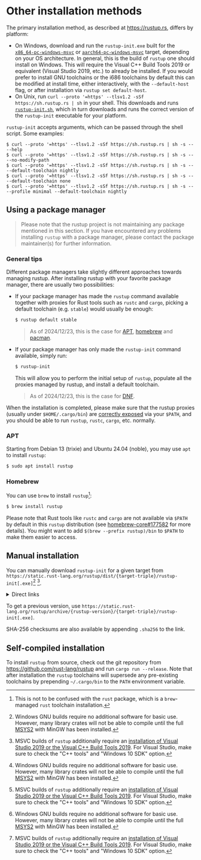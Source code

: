 # Other installation methods

The primary installation method, as described at <https://rustup.rs>, differs
by platform:

* On Windows, download and run the `rustup-init.exe` built for the
  [`x86_64-pc-windows-msvc`] or [`aarch64-pc-windows-msvc`] target,
  depending on your OS architecture. In general, this is the build of
  `rustup` one should install on Windows. This will require the Visual C++
  Build Tools 2019 or equivalent (Visual Studio 2019, etc.) to already be
  installed. If you would prefer to install GNU toolchains or the i686
  toolchains by default this can be modified at install time, either
  interactively, with the `--default-host` flag, or after installation
  via `rustup set default-host`.
* On Unix, run `curl --proto '=https' --tlsv1.2 -sSf https://sh.rustup.rs | sh` in your shell. This
  downloads and runs [`rustup-init.sh`], which in turn downloads and runs the
  correct version of the `rustup-init` executable for your platform.

[`x86_64-pc-windows-msvc`]: https://static.rust-lang.org/rustup/dist/x86_64-pc-windows-msvc/rustup-init.exe
[`aarch64-pc-windows-msvc`]: https://static.rust-lang.org/rustup/dist/aarch64-pc-windows-msvc/rustup-init.exe
[`rustup-init.sh`]: https://static.rust-lang.org/rustup/rustup-init.sh

`rustup-init` accepts arguments, which can be passed through the shell script.
Some examples:

```console
$ curl --proto '=https' --tlsv1.2 -sSf https://sh.rustup.rs | sh -s -- --help
$ curl --proto '=https' --tlsv1.2 -sSf https://sh.rustup.rs | sh -s -- --no-modify-path
$ curl --proto '=https' --tlsv1.2 -sSf https://sh.rustup.rs | sh -s -- --default-toolchain nightly
$ curl --proto '=https' --tlsv1.2 -sSf https://sh.rustup.rs | sh -s -- --default-toolchain none
$ curl --proto '=https' --tlsv1.2 -sSf https://sh.rustup.rs | sh -s -- --profile minimal --default-toolchain nightly
```


## Using a package manager

> Please note that the rustup project is not maintaining any package mentioned in this section.
> If you have encountered any problems installing `rustup` with a package manager,
> please contact the package maintainer(s) for further information.

### General tips

Different package managers take slightly different approaches towards managing rustup.
After installing rustup with your favorite package manager, there are usually two possibilities:

- If your package manager has made the `rustup` command available
  together with proxies for Rust tools such as `rustc` and `cargo`,
  picking a default toolchain (e.g. `stable`) would usually be enough:

  ```sh
  $ rustup default stable
  ```

  > As of 2024/12/23, this is the case for
  > [APT](https://packages.debian.org/search?searchon=names&keywords=rustup),
  > [homebrew](https://formulae.brew.sh/formula/rustup)
  > and [pacman](https://wiki.archlinux.org/title/Rust#Arch_Linux_package).

- If your package manager has only made the `rustup-init` command available, simply run:

  ```sh
  $ rustup-init
  ```

  This will allow you to perform the initial setup of `rustup`, populate all the proxies
  managed by rustup, and install a default toolchain.

  > As of 2024/12/23, this is the case for
  > [DNF](https://developer.fedoraproject.org/tech/languages/rust/further-reading.html).

When the installation is completed, please make sure that the rustup proxies
(usually under `$HOME/.cargo/bin`) are [correctly exposed] via your `$PATH`,
and you should be able to run `rustup`, `rustc`, `cargo`, etc. normally.

[correctly exposed]: ./already-installed-rust.html#ensure-the-correct-path-configuration

### APT

Starting from Debian 13 (trixie) and Ubuntu 24.04 (noble),
you may use `apt` to install `rustup`:

```sh
$ sudo apt install rustup
```

### Homebrew

You can use `brew` to install `rustup`[^not-rust]:

```sh
$ brew install rustup
```

Please note that Rust tools like `rustc` and `cargo` are not available via `$PATH` by default
in this `rustup` distribution
(see [homebrew-core#177582](https://github.com/Homebrew/homebrew-core/pull/177582) for more details).
You might want to add `$(brew --prefix rustup)/bin` to `$PATH` to make them easier to access.

[^not-rust]: This is not to be confused with the `rust` package,
which is a `brew`-managed `rust` toolchain installation.

## Manual installation

You can manually download `rustup-init` for a given target from
`https://static.rust-lang.org/rustup/dist/{target-triple}/rustup-init[.exe]`[^msys2] [^msvc].

<details>
<summary>Direct links</summary>

- [aarch64-apple-darwin](https://static.rust-lang.org/rustup/dist/aarch64-apple-darwin/rustup-init)
  - [sha256 file](https://static.rust-lang.org/rustup/dist/aarch64-apple-darwin/rustup-init.sha256)
- [aarch64-linux-android](https://static.rust-lang.org/rustup/dist/aarch64-linux-android/rustup-init)
  - [sha256 file](https://static.rust-lang.org/rustup/dist/aarch64-linux-android/rustup-init.sha256)
- [aarch64-pc-windows-msvc](https://static.rust-lang.org/rustup/dist/aarch64-pc-windows-msvc/rustup-init.exe)
  - [sha256 file](https://static.rust-lang.org/rustup/dist/aarch64-pc-windows-msvc/rustup-init.exe.sha256)
- [aarch64-unknown-linux-gnu](https://static.rust-lang.org/rustup/dist/aarch64-unknown-linux-gnu/rustup-init)
  - [sha256 file](https://static.rust-lang.org/rustup/dist/aarch64-unknown-linux-gnu/rustup-init.sha256)
- [aarch64-unknown-linux-musl](https://static.rust-lang.org/rustup/dist/aarch64-unknown-linux-musl/rustup-init)
  - [sha256 file](https://static.rust-lang.org/rustup/dist/aarch64-unknown-linux-musl/rustup-init.sha256)
- [arm-linux-androideabi](https://static.rust-lang.org/rustup/dist/arm-linux-androideabi/rustup-init)
  - [sha256 file](https://static.rust-lang.org/rustup/dist/arm-linux-androideabi/rustup-init.sha256)
- [arm-unknown-linux-gnueabi](https://static.rust-lang.org/rustup/dist/arm-unknown-linux-gnueabi/rustup-init)
  - [sha256 file](https://static.rust-lang.org/rustup/dist/arm-unknown-linux-gnueabi/rustup-init.sha256)
- [arm-unknown-linux-gnueabihf](https://static.rust-lang.org/rustup/dist/arm-unknown-linux-gnueabihf/rustup-init)
  - [sha256 file](https://static.rust-lang.org/rustup/dist/arm-unknown-linux-gnueabihf/rustup-init.sha256)
- [armv7-linux-androideabi](https://static.rust-lang.org/rustup/dist/armv7-linux-androideabi/rustup-init)
  - [sha256 file](https://static.rust-lang.org/rustup/dist/armv7-linux-androideabi/rustup-init.sha256)
- [armv7-unknown-linux-gnueabihf](https://static.rust-lang.org/rustup/dist/armv7-unknown-linux-gnueabihf/rustup-init)
  - [sha256 file](https://static.rust-lang.org/rustup/dist/armv7-unknown-linux-gnueabihf/rustup-init.sha256)
- [i686-apple-darwin](https://static.rust-lang.org/rustup/dist/i686-apple-darwin/rustup-init)
  - [sha256 file](https://static.rust-lang.org/rustup/dist/i686-apple-darwin/rustup-init.sha256)
- [i686-linux-android](https://static.rust-lang.org/rustup/dist/i686-linux-android/rustup-init)
  - [sha256 file](https://static.rust-lang.org/rustup/dist/i686-linux-android/rustup-init.sha256)
- [i686-pc-windows-gnu](https://static.rust-lang.org/rustup/dist/i686-pc-windows-gnu/rustup-init.exe)[^msys2]
  - [sha256 file](https://static.rust-lang.org/rustup/dist/i686-pc-windows-gnu/rustup-init.exe.sha256)
- [i686-pc-windows-msvc](https://static.rust-lang.org/rustup/dist/i686-pc-windows-msvc/rustup-init.exe)[^msvc]
  - [sha256 file](https://static.rust-lang.org/rustup/dist/i686-pc-windows-msvc/rustup-init.exe.sha256)
- [i686-unknown-linux-gnu](https://static.rust-lang.org/rustup/dist/i686-unknown-linux-gnu/rustup-init)
  - [sha256 file](https://static.rust-lang.org/rustup/dist/i686-unknown-linux-gnu/rustup-init.sha256)
- [loongarch64-unknown-linux-gnu](https://static.rust-lang.org/rustup/dist/loongarch64-unknown-linux-gnu/rustup-init)
  - [sha256 file](https://static.rust-lang.org/rustup/dist/loongarch64-unknown-linux-gnu/rustup-init.sha256)
- [loongarch64-unknown-linux-musl](https://static.rust-lang.org/rustup/dist/loongarch64-unknown-linux-musl/rustup-init)
  - [sha256 file](https://static.rust-lang.org/rustup/dist/loongarch64-unknown-linux-musl/rustup-init.sha256)
- [mips-unknown-linux-gnu](https://static.rust-lang.org/rustup/dist/mips-unknown-linux-gnu/rustup-init)
  - [sha256 file](https://static.rust-lang.org/rustup/dist/mips-unknown-linux-gnu/rustup-init.sha256)
- [mips64-unknown-linux-gnuabi64](https://static.rust-lang.org/rustup/dist/mips64-unknown-linux-gnuabi64/rustup-init)
  - [sha256 file](https://static.rust-lang.org/rustup/dist/mips64-unknown-linux-gnuabi64/rustup-init.sha256)
- [mips64el-unknown-linux-gnuabi64](https://static.rust-lang.org/rustup/dist/mips64el-unknown-linux-gnuabi64/rustup-init)
  - [sha256 file](https://static.rust-lang.org/rustup/dist/mips64el-unknown-linux-gnuabi64/rustup-init.sha256)
- [mipsel-unknown-linux-gnu](https://static.rust-lang.org/rustup/dist/mipsel-unknown-linux-gnu/rustup-init)
  - [sha256 file](https://static.rust-lang.org/rustup/dist/mipsel-unknown-linux-gnu/rustup-init.sha256)
- [powerpc-unknown-linux-gnu](https://static.rust-lang.org/rustup/dist/powerpc-unknown-linux-gnu/rustup-init)
  - [sha256 file](https://static.rust-lang.org/rustup/dist/powerpc-unknown-linux-gnu/rustup-init.sha256)
- [powerpc64-unknown-linux-gnu](https://static.rust-lang.org/rustup/dist/powerpc64-unknown-linux-gnu/rustup-init)
  - [sha256 file](https://static.rust-lang.org/rustup/dist/powerpc64-unknown-linux-gnu/rustup-init.sha256)
- [powerpc64le-unknown-linux-gnu](https://static.rust-lang.org/rustup/dist/powerpc64le-unknown-linux-gnu/rustup-init)
  - [sha256 file](https://static.rust-lang.org/rustup/dist/powerpc64le-unknown-linux-gnu/rustup-init.sha256)
- [powerpc64le-unknown-linux-musl](https://static.rust-lang.org/rustup/dist/powerpc64le-unknown-linux-musl/rustup-init)
  - [sha256 file](https://static.rust-lang.org/rustup/dist/powerpc64le-unknown-linux-musl/rustup-init.sha256)
- [s390x-unknown-linux-gnu](https://static.rust-lang.org/rustup/dist/s390x-unknown-linux-gnu/rustup-init)
  - [sha256 file](https://static.rust-lang.org/rustup/dist/s390x-unknown-linux-gnu/rustup-init.sha256)
- [x86_64-apple-darwin](https://static.rust-lang.org/rustup/dist/x86_64-apple-darwin/rustup-init)
  - [sha256 file](https://static.rust-lang.org/rustup/dist/x86_64-apple-darwin/rustup-init.sha256)
- [x86_64-linux-android](https://static.rust-lang.org/rustup/dist/x86_64-linux-android/rustup-init)
  - [sha256 file](https://static.rust-lang.org/rustup/dist/x86_64-linux-android/rustup-init.sha256)
- [x86_64-pc-windows-gnu](https://static.rust-lang.org/rustup/dist/x86_64-pc-windows-gnu/rustup-init.exe)[^msys2]
  - [sha256 file](https://static.rust-lang.org/rustup/dist/x86_64-pc-windows-gnu/rustup-init.exe.sha256)
- [x86_64-pc-windows-msvc](https://static.rust-lang.org/rustup/dist/x86_64-pc-windows-msvc/rustup-init.exe)[^msvc]
  - [sha256 file](https://static.rust-lang.org/rustup/dist/x86_64-pc-windows-msvc/rustup-init.exe.sha256)
- [x86_64-unknown-freebsd](https://static.rust-lang.org/rustup/dist/x86_64-unknown-freebsd/rustup-init)
  - [sha256 file](https://static.rust-lang.org/rustup/dist/x86_64-unknown-freebsd/rustup-init.sha256)
- [x86_64-unknown-illumos](https://static.rust-lang.org/rustup/dist/x86_64-unknown-illumos/rustup-init)
  - [sha256 file](https://static.rust-lang.org/rustup/dist/x86_64-unknown-illumos/rustup-init.sha256)
- [x86_64-unknown-linux-gnu](https://static.rust-lang.org/rustup/dist/x86_64-unknown-linux-gnu/rustup-init)
  - [sha256 file](https://static.rust-lang.org/rustup/dist/x86_64-unknown-linux-gnu/rustup-init.sha256)
- [x86_64-unknown-linux-musl](https://static.rust-lang.org/rustup/dist/x86_64-unknown-linux-musl/rustup-init)
  - [sha256 file](https://static.rust-lang.org/rustup/dist/x86_64-unknown-linux-musl/rustup-init.sha256)
- [x86_64-unknown-netbsd](https://static.rust-lang.org/rustup/dist/x86_64-unknown-netbsd/rustup-init)
  - [sha256 file](https://static.rust-lang.org/rustup/dist/x86_64-unknown-netbsd/rustup-init.sha256)

</details>

To get a previous version, use
`https://static.rust-lang.org/rustup/archive/{rustup-version}/{target-triple}/rustup-init[.exe]`.

SHA-256 checksums are also available by appending `.sha256` to the link.

[^msys2]: Windows GNU builds require no additional software for basic use.
    However, many library crates will not be able to compile until
    the full [MSYS2] with MinGW has been installed.

[MSYS2]: https://www.msys2.org/

[^msvc]: MSVC builds of `rustup` additionally require an [installation of
    Visual Studio 2019 or the Visual C++ Build Tools 2019][vs]. For Visual
    Studio, make sure to check the "C++ tools" and "Windows 10 SDK" option.

[vs]: https://visualstudio.microsoft.com/downloads/

## Self-compiled installation

To install `rustup` from source, check out the git repository from
<https://github.com/rust-lang/rustup> and run `cargo run --release`. Note that
after installation the `rustup` toolchains will supersede any pre-existing
toolchains by prepending `~/.cargo/bin` to the `PATH` environment variable.
